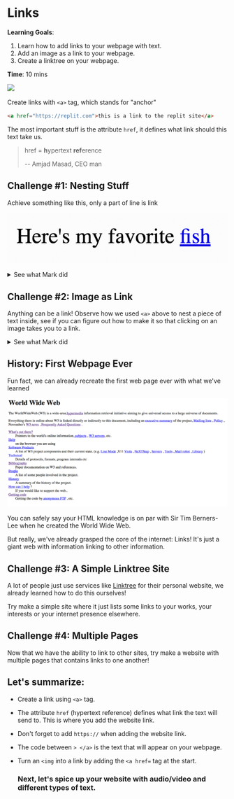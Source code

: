 # Links
**Learning Goals**:
1. Learn how to add links to your webpage with text.
2. Add an image as a link to your webpage.
3. Create a linktree on your webpage.


**Time**: 10 mins

![](https://youtu.be/uooptNtMiVk)

Create links with `<a>` tag, which stands for "anchor"

```html
<a href="https://replit.com">this is a link to the replit site</a>
```

The most important stuff is the attribute `href`, it defines what link should this text take us.

> href = **h**ypertext **ref**erence
>
> -- Amjad Masad, CEO man

## Challenge #1: Nesting Stuff

Achieve something like this, only a part of line is link

![when you click that blue text it should take you to that web page](images/link.png)

<details>
<summary>See what Mark did</summary>

Nest `<a>` inside a `<p>`

```html
<p>Here's my favorite <a href="https://en.wikipedia.org/wiki/Marrus_orthocanna">fish</a></p>
```
 
</details>

## Challenge #2: Image as Link

Anything can be a link! Observe how we used `<a>` above to nest a piece of text inside, see if you can figure out how to make it so that clicking on an image takes you to a link.

<details>
<summary>See what Mark did</summary>

```html
<a href="https://www.youtube.com/watch?v=TFwXbp9bLlY"><img src="mark.png"></a>
```

![can you tell if this is a link?](images/marklink.png)
 
</details>

## History: First Webpage Ever

Fun fact, we can already recreate the first web page ever with what we've learned

![first webpage ever, created by Tim Berners-Lee himself](images/www.png)

You can safely say your HTML knowledge is on par with Sir Tim Berners-Lee when he created the World Wide Web.

But really, we've already grasped the core of the internet: Links! It's just a giant web with information linking to other information.

## Challenge #3: A Simple Linktree Site

A lot of people just use services like [Linktree](https://linktr.ee/) for their personal website, we already learned how to do this ourselves!

Try make a simple site where it just lists some links to your works, your interests or your internet presence elsewhere.

## Challenge #4: Multiple Pages

Now that we have the ability to link to other sites, try make a website with multiple pages that contains links to one another! 


## Let's summarize:
- Create a link using `<a>` tag.
- The attribute `href` (hypertext reference) defines what link the text will send to. This is where you add the website link.
- Don't forget to add `https://` when adding the website link.
- The code between `> </a>` is the text that will appear on your webpage.
- Turn an `<img` into a link by adding the `<a href=` tag at the start.

  ### Next, let's spice up your website with audio/video and different types of text.
